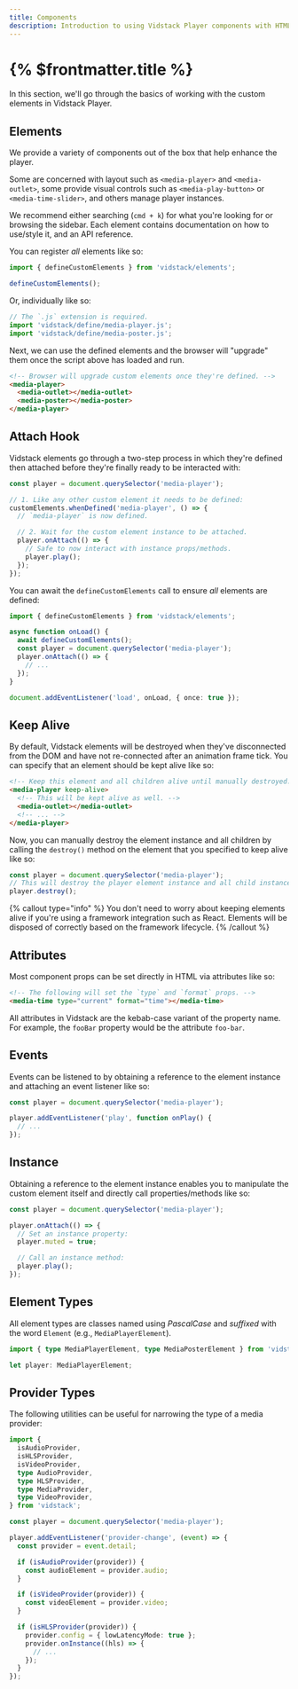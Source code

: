 ```yaml
---
title: Components
description: Introduction to using Vidstack Player components with HTML.
---
```


# {% $frontmatter.title %}

In this section, we'll go through the basics of working with the custom elements in Vidstack Player.

## Elements

We provide a variety of components out of the box that help enhance the player.

Some are concerned with layout such as `<media-player>` and `<media-outlet>`, some provide visual
controls such as `<media-play-button>` or `<media-time-slider>`, and others manage player instances.

We recommend either searching (`cmd + k`) for what you're looking for or browsing the sidebar.
Each element contains documentation on how to use/style it, and an API reference.

You can register _all_ elements like so:

```js
import { defineCustomElements } from 'vidstack/elements';

defineCustomElements();
```

Or, individually like so:

```js {% copy=true %}
// The `.js` extension is required.
import 'vidstack/define/media-player.js';
import 'vidstack/define/media-poster.js';
```

Next, we can use the defined elements and the browser will "upgrade" them once the script above
has loaded and run.

```html
<!-- Browser will upgrade custom elements once they're defined. -->
<media-player>
  <media-outlet></media-outlet>
  <media-poster></media-poster>
</media-player>
```

## Attach Hook

Vidstack elements go through a two-step process in which they're defined then attached before
they're finally ready to be interacted with:

```ts
const player = document.querySelector('media-player');

// 1. Like any other custom element it needs to be defined:
customElements.whenDefined('media-player', () => {
  // `media-player` is now defined.

  // 2. Wait for the custom element instance to be attached.
  player.onAttach(() => {
    // Safe to now interact with instance props/methods.
    player.play();
  });
});
```

You can await the `defineCustomElements` call to ensure _all_ elements are defined:

```ts
import { defineCustomElements } from 'vidstack/elements';

async function onLoad() {
  await defineCustomElements();
  const player = document.querySelector('media-player');
  player.onAttach(() => {
    // ...
  });
}

document.addEventListener('load', onLoad, { once: true });
```

## Keep Alive

By default, Vidstack elements will be destroyed when they've disconnected from the DOM and have not
re-connected after an animation frame tick. You can specify that an element should be kept
alive like so:

```html
<!-- Keep this element and all children alive until manually destroyed. -->
<media-player keep-alive>
  <!-- This will be kept alive as well. -->
  <media-outlet></media-outlet>
  <!-- ... -->
</media-player>
```

Now, you can manually destroy the element instance and all children by calling the `destroy()`
method on the element that you specified to keep alive like so:

```ts
const player = document.querySelector('media-player');
// This will destroy the player element instance and all child instances.
player.destroy();
```

{% callout type="info" %}
You don't need to worry about keeping elements alive if you're using a framework integration such
as React. Elements will be disposed of correctly based on the framework lifecycle.
{% /callout %}

## Attributes

Most component props can be set directly in HTML via attributes like so:

```html
<!-- The following will set the `type` and `format` props. -->
<media-time type="current" format="time"></media-time>
```

All attributes in Vidstack are the kebab-case variant of the property name. For example, the
`fooBar` property would be the attribute `foo-bar`.

## Events

Events can be listened to by obtaining a reference to the element instance and attaching an
event listener like so:

```ts
const player = document.querySelector('media-player');

player.addEventListener('play', function onPlay() {
  // ...
});
```

## Instance

Obtaining a reference to the element instance enables you to manipulate the custom element itself
and directly call properties/methods like so:

```ts
const player = document.querySelector('media-player');

player.onAttach(() => {
  // Set an instance property:
  player.muted = true;

  // Call an instance method:
  player.play();
});
```

## Element Types

All element types are classes named using _PascalCase_ and _suffixed_ with the word `Element`
(e.g., `MediaPlayerElement`).

```ts {% copy=true %}
import { type MediaPlayerElement, type MediaPosterElement } from 'vidstack';

let player: MediaPlayerElement;
```

## Provider Types

The following utilities can be useful for narrowing the type of a media provider:

```ts {% copy=true %}
import {
  isAudioProvider,
  isHLSProvider,
  isVideoProvider,
  type AudioProvider,
  type HLSProvider,
  type MediaProvider,
  type VideoProvider,
} from 'vidstack';

const player = document.querySelector('media-player');

player.addEventListener('provider-change', (event) => {
  const provider = event.detail;

  if (isAudioProvider(provider)) {
    const audioElement = provider.audio;
  }

  if (isVideoProvider(provider)) {
    const videoElement = provider.video;
  }

  if (isHLSProvider(provider)) {
    provider.config = { lowLatencyMode: true };
    provider.onInstance((hls) => {
      // ...
    });
  }
});
```
